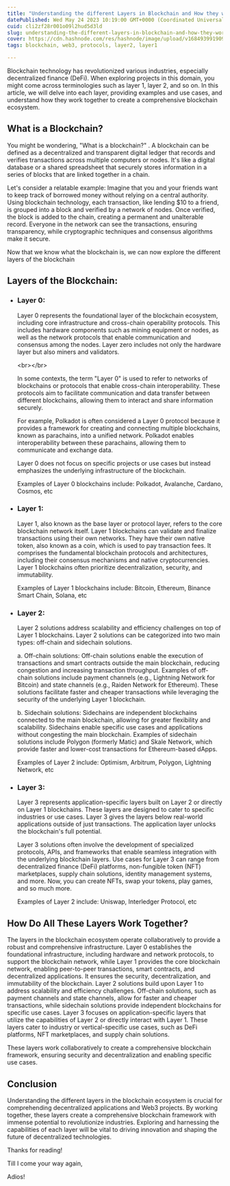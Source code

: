 ```yaml
---
title: "Understanding the different Layers in Blockchain and How they work together"
datePublished: Wed May 24 2023 10:19:00 GMT+0000 (Coordinated Universal Time)
cuid: cli2zf28r001o09l2hud5d3ld
slug: understanding-the-different-layers-in-blockchain-and-how-they-work-together
cover: https://cdn.hashnode.com/res/hashnode/image/upload/v1684939919095/db83ccb4-cb31-4734-ba31-c56bfd5358c8.png
tags: blockchain, web3, protocols, layer2, layer1

---
```


Blockchain technology has revolutionized various industries, especially decentralized finance (DeFi). When exploring projects in this domain, you might come across terminologies such as layer 1, layer 2, and so on. In this article, we will delve into each layer, providing examples and use cases, and understand how they work together to create a comprehensive blockchain ecosystem.

## What is a Blockchain?

You might be wondering, "What is a blockchain?" . A blockchain can be defined as a decentralized and transparent digital ledger that records and verifies transactions across multiple computers or nodes. It's like a digital database or a shared spreadsheet that securely stores information in a series of blocks that are linked together in a chain.

Let's consider a relatable example: Imagine that you and your friends want to keep track of borrowed money without relying on a central authority. Using blockchain technology, each transaction, like lending $10 to a friend, is grouped into a block and verified by a network of nodes. Once verified, the block is added to the chain, creating a permanent and unalterable record. Everyone in the network can see the transactions, ensuring transparency, while cryptographic techniques and consensus algorithms make it secure.

Now that we know what the blockchain is, we can now explore the different layers of the blockchain

## Layers of the Blockchain:

* ### Layer 0:
    
    Layer 0 represents the foundational layer of the blockchain ecosystem, including core infrastructure and cross-chain operability protocols. This includes hardware components such as mining equipment or nodes, as well as the network protocols that enable communication and consensus among the nodes. Layer zero includes not only the hardware layer but also miners and validators.
    
    &lt;br&gt;&lt;/br&gt;
    
    In some contexts, the term "Layer 0" is used to refer to networks of blockchains or protocols that enable cross-chain interoperability. These protocols aim to facilitate communication and data transfer between different blockchains, allowing them to interact and share information securely.
    
    For example, Polkadot is often considered a Layer 0 protocol because it provides a framework for creating and connecting multiple blockchains, known as parachains, into a unified network. Polkadot enables interoperability between these parachains, allowing them to communicate and exchange data.
    
    Layer 0 does not focus on specific projects or use cases but instead emphasizes the underlying infrastructure of the blockchain.
    
    Examples of Layer 0 blockchains include: Polkadot[,](https://guardarian.com/buy-dot) Avalanche[,](https://guardarian.com/buy-avax) Cardano[,](https://guardarian.com/buy-ada) Cosmos, etc
    
* ### Layer 1:
    
    Layer 1, also known as the base layer or protocol layer, refers to the core blockchain network itself. Layer 1 blockchains can validate and finalize transactions using their own networks. They have their own native token, also known as a coin, which is used to pay transaction fees. It comprises the fundamental blockchain protocols and architectures, including their consensus mechanisms and native cryptocurrencies. Layer 1 blockchains often prioritize decentralization, security, and immutability.
    
    Examples of Layer 1 blockchains include: Bitcoin[,](https://guardarian.com/buy-btc) Ethereum, Binance Smart Chain, Solana, etc
    
* ### Layer 2:
    
    Layer 2 solutions address scalability and efficiency challenges on top of Layer 1 blockchains. Layer 2 solutions can be categorized into two main types: off-chain and sidechain solutions.
    
    a. Off-chain solutions: Off-chain solutions enable the execution of transactions and smart contracts outside the main blockchain, reducing congestion and increasing transaction throughput. Examples of off-chain solutions include payment channels (e.g., Lightning Network for Bitcoin) and state channels (e.g., Raiden Network for Ethereum). These solutions facilitate faster and cheaper transactions while leveraging the security of the underlying Layer 1 blockchain.
    
    b. Sidechain solutions: Sidechains are independent blockchains connected to the main blockchain, allowing for greater flexibility and scalability. Sidechains enable specific use cases and applications without congesting the main blockchain. Examples of sidechain solutions include Polygon (formerly Matic) and Skale Network, which provide faster and lower-cost transactions for Ethereum-based dApps.
    
    Examples of Layer 2 include: Optimism, Arbitrum, Polygon, Lightning Network, etc
    
* ### Layer 3:
    
    Layer 3 represents application-specific layers built on Layer 2 or directly on Layer 1 blockchains. These layers are designed to cater to specific industries or use cases. Layer 3 gives the layers below real-world applications outside of just transactions. The application layer unlocks the blockchain's full potential.
    
    Layer 3 solutions often involve the development of specialized protocols, APIs, and frameworks that enable seamless integration with the underlying blockchain layers. Use cases for Layer 3 can range from decentralized finance (DeFi) platforms, non-fungible token (NFT) marketplaces, supply chain solutions, identity management systems, and more. Now, you can create NFTs, swap your tokens, play games, and so much more.
    
    Examples of Layer 2 include: Uniswap, Interledger Protocol, etc
    

## How Do All These Layers Work Together?

The layers in the blockchain ecosystem operate collaboratively to provide a robust and comprehensive infrastructure. Layer 0 establishes the foundational infrastructure, including hardware and network protocols, to support the blockchain network, while Layer 1 provides the core blockchain network, enabling peer-to-peer transactions, smart contracts, and decentralized applications. It ensures the security, decentralization, and immutability of the blockchain. Layer 2 solutions build upon Layer 1 to address scalability and efficiency challenges. Off-chain solutions, such as payment channels and state channels, allow for faster and cheaper transactions, while sidechain solutions provide independent blockchains for specific use cases. Layer 3 focuses on application-specific layers that utilize the capabilities of Layer 2 or directly interact with Layer 1. These layers cater to industry or vertical-specific use cases, such as DeFi platforms, NFT marketplaces, and supply chain solutions.

These layers work collaboratively to create a comprehensive blockchain framework, ensuring security and decentralization and enabling specific use cases.

## Conclusion

Understanding the different layers in the blockchain ecosystem is crucial for comprehending decentralized applications and Web3 projects. By working together, these layers create a comprehensive blockchain framework with immense potential to revolutionize industries. Exploring and harnessing the capabilities of each layer will be vital to driving innovation and shaping the future of decentralized technologies.

Thanks for reading!

Till I come your way again,

Adios!